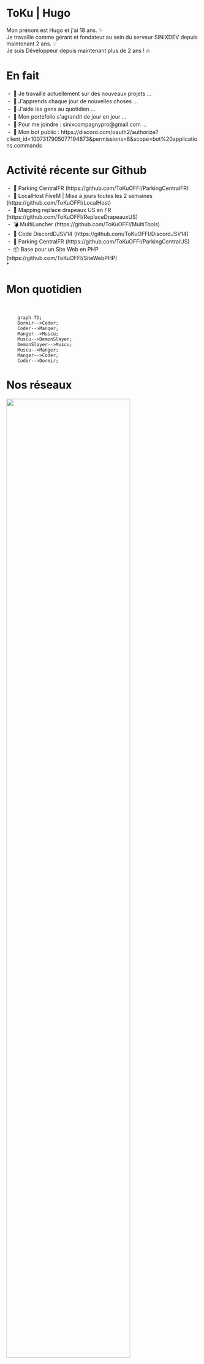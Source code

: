 <h1>ToKu | Hugo  </h1>

<p> Mon prénom est Hugo et j'ai 18 ans. ✨ <br> 
Je travaille comme gérant et fondateur au sein du serveur SINIXDEV depuis maintenant 2 ans. 💡 <br> 
Je suis Développeur depuis maintenant plus de 2 ans ! 🔥</p>

<h1> En fait  </h1>

<p> ・ 📡 Je travaille actuellement  sur des nouveaux projets ... <br> 
    ・ 🌱 J'apprends chaque jour de nouvelles choses ... <br>
    ・ 👯 J'aide les gens au quotidien ... <br> 
    ・ 📂 Mon portefolio s'agrandit de jour en jour ... <br>
    ・ 💎 Pour me joindre : sinixcompagnypro@gmail.com ... <br>
    ・ 🤖 Mon bot public : https://discord.com/oauth2/authorize?client_id=1007317905077194873&permissions=8&scope=bot%20applications.commands
  </p>
  
 <h1> Activité récente sur Github </h1>
 
<p> ・ 🚗 Parking CentralFR (https://github.com/ToKuOFFI/ParkingCentralFR) <br> 
    ・ 🚀 LocalHost FiveM | Mise à jours toutes les 2 semaines (https://github.com/ToKuOFFI/LocalHost) <br>
    ・ 🎀 Mapping replace drapeaux US en FR (https://github.com/ToKuOFFI/ReplaceDrapeauxUS) <br>
    ・ 💣 MultiLuncher (https://github.com/ToKuOFFI/MultiTools) <br>
    ・ 🍭 Code DiscordDJSV14 (https://github.com/ToKuOFFI/DiscordJSV14) <br>
    ・ 🚗 Parking CentralFR (https://github.com/ToKuOFFI/ParkingCentralUS) <br> 
    ・ 📦 Base pour un Site Web en PHP (https://github.com/ToKuOFFI/SiteWebPHP) <br> 
    *
  </p>

<h1> Mon quotidien </h1>

<br>

```mermaid 
    graph TD;
    Dormir-->Coder;
    Coder-->Manger;
    Manger-->Muscu;
    Muscu-->DemonSlayer;
    DemonSlayer-->Muscu;
    Muscu-->Manger;
    Manger-->Coder;
    Coder-->Dormir;
```



<h1> Nos réseaux </h1>

<a href="https://discord.gg/sinixdev"><img width="80%" src="https://cdn.discordapp.com/attachments/550812787358826513/1007745469599973548/baniere_sinix_dev_toku.png"></a>

    🧪 | discord.gg/sinixdev
<br> 

    🔭 | https://www.youtube.com/channel/UCC-t40pbAhyoXQRoRlczKXg

<br> 

    🗞️ | https://www.tiktok.com/@sinixdevofficiel 
<br>

    🤖 | https://discord.gg/rHBztbN7tn
    
<h1> Statistiques GitHub </h1>
<br>

  

![GHstats](https://github-readme-stats.vercel.app/api?username=ToKuOFFI&show_icons=true&hide_border=false&title_color=3B1F94f&icon_color=FFE500&bg_color=09131B&text_color=ffffff&border_color=0c1a25)


    
   
    
